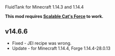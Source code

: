 FluidTank for Minecraft 1.14.3 and 1.14.4

**This mod requires [Scalable Cat's Force](https://minecraft.curseforge.com/projects/scalable-cats-force) to work.**

## v14.6.6
* Fixed - JEI recipe was wrong.
* Update - for Minecraft 1.14.4, Forge 1.14.4-28.0.13